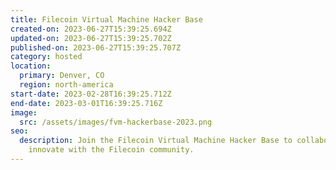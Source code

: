 ```yaml
---
title: Filecoin Virtual Machine Hacker Base
created-on: 2023-06-27T15:39:25.694Z
updated-on: 2023-06-27T15:39:25.702Z
published-on: 2023-06-27T15:39:25.707Z
category: hosted
location:
  primary: Denver, CO
  region: north-america
start-date: 2023-02-28T16:39:25.712Z
end-date: 2023-03-01T16:39:25.716Z
image:
  src: /assets/images/fvm-hackerbase-2023.png
seo:
  description: Join the Filecoin Virtual Machine Hacker Base to collaborate and
    innovate with the Filecoin community.
---
```

